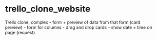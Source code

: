 # trello_clone_website

Trello clone, complex
    - form + preview of data from that form (card preview)
    - form for columns
    - drag and drop cards
    - show date + time on page (request)